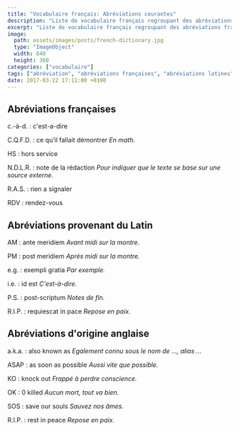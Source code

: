 ```yaml
---
title: "Vocabulaire français: Abréviations courantes"
description: "Liste de vocabulaire français regroupant des abréviations français, anglais et latines relativement courantes."
excerpt: "Liste de vocabulaire français regroupant des abréviations français, anglais et latines relativement courantes."
image:
  path: assets/images/posts/french-dictionary.jpg
  type: "ImageObject"
  width: 640
  height: 360
categories: ["vocabulaire"]
tags: ["abréviation", "abréviations françaises", "abréviations latines", "abréviations anglaises"]
date: 2017-03-22 17:11:00 +0100
---
```


## Abréviations françaises

c.-à-d.
: c'est-a-dire

C.Q.F.D.
: ce qu’il fallait démontrer
*En math.*

HS
: hors service

N.D.L.R.
: note de la rédaction
*Pour indiquer que le texte se base sur une source externe.*

R.A.S.
: rien a signaler

RDV
: rendez-vous


## Abréviations provenant du Latin

AM
: ante meridiem
*Avant midi sur la montre.*

PM
: post meridiem
*Après midi sur la montre.*

e.g.
: exempli gratia
*Par exemple.*

i.e.
: id est
*C'est-à-dire.*

P.S.
: post-scriptum
*Notes de fin.*

R.I.P.
: requiescat in pace
*Repose en paix.*


## Abréviations d'origine anglaise

a.k.a.
: also known as
*Egalement connu sous le nom de ..., alias ...*

ASAP
: as soon as possible
*Aussi vite que possible.*

KO
: knock out
*Frappé à perdre conscience.*

OK
: 0 killed
*Aucun mort, tout va bien.*

SOS
: save our souls
*Sauvez nos âmes.*

R.I.P.
: rest in peace
*Repose en paix.*
